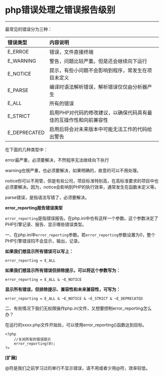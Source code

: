 # php错误处理之错误报告级别
----
最常见的错误分为三种：

| 错误类型 |  内容说明  |
| :----  | :---- |
| E_ERROE  | 错误，文件直接终端 |
| E_WARNING  | 警告，问题比较严重。但是还会继续向下运行 |
| E_NOTICE  | 提示，有些小问题不会影响到程序，常发生在项目未定义 |
| E_PARSE  | 编译时语法解析错误，解析错误仅仅由分析器产生 |
| E_ALL  | 所有的错误 |
| E_STRICT  | 启用PHP对代码的修改建议，以确保代码具有最佳的互操作性和向前兼容性 |
| E_DEPRECATED  | 启用后将会对未来版本中可能无法工作的代码给出警告 |

在下面的几种类型中：

error最严重，必须要解决，不然程序无法继续向下执行

warning也很严重，也必须要解决，如果明确的，故意的可以不用处理。

notice你可以不用管，但是有些公司，项目标准特别高，在高标准要求的项目中也必须要解决。因为，notice会影响到PHP的执行效率，通常发生在函数未定义等。

parse错误，是指语法写错了，必须要解决。

**error_reporting报告错误类型**

`error_reporting`是指错误报告。在php.ini中也有这样一个参数。这个参数决定了PHP引擎记录、报告、显示哪些错误类型。

一、在php.ini中`error_reporting`参数。若`error_reporting`参数设置为0，整个PHP引擎错误钧不会显示，输出，记录。

**如果我们想显示所有错误可以写上：**

`error_reporting = E_ALL`

**如果我们想显示所有错误但排除提示，可以将这个参数写为：**

`error_reporting = E_ALL & ~E_NOTICE`

**显示所有错误，但排除提示、兼容性和未来兼容性，可写为：**

`error_reporting = E_ALL & ~E_NOTICE & ~E_STRICT & ~E_DEPRECATED`

二、有些情况下我们无权限操作php.ini文件，又想要控制error_reporting怎么办？

在运行的xxxx.php文件开始处，可以使用error_reporting()函数达到目标。

```
<?php
	//关闭所有的错误提示
	error_reporting(0);
?>

```

**[扩展]**

@符是我们之前学习过的单行不显示错误，请不用或者少用@符，效率较低。